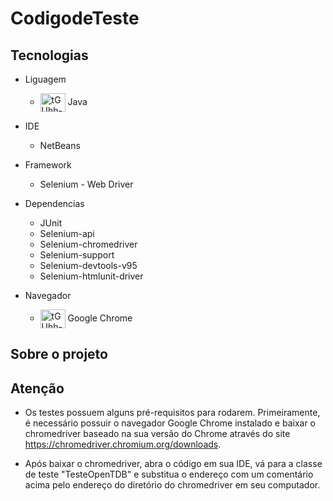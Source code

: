 # CodigodeTeste


## Tecnologias 
                

+ Liguagem
    + <img align="center" alt="tGUhh-JAVA" height="30" width="40" src="https://cdn.jsdelivr.net/gh/devicons/devicon/icons/java/java-original.svg"/> Java
    
+ IDE
    + NetBeans  

+ Framework 
    + Selenium - Web Driver  
    
+ Dependencias    
    + JUnit
    + Selenium-api
    + Selenium-chromedriver
    + Selenium-support
    + Selenium-devtools-v95
    + Selenium-htmlunit-driver
    
+ Navegador
    + <img align="center" alt="tGUhh-JAVA" height="30" width="40" src="https://cdn.jsdelivr.net/gh/devicons/devicon/icons/chrome/chrome-original.svg"/> Google Chrome  

## Sobre o projeto

## Atenção

   - Os testes possuem alguns pré-requisitos para rodarem. Primeiramente, é necessário possuir o navegador Google Chrome instalado e baixar o chromedriver baseado na sua versão do Chrome através do site https://chromedriver.chromium.org/downloads.

   -  Após baixar o chromedriver, abra o código em sua IDE, vá para a classe de teste "TesteOpenTDB" e substitua o endereço com um comentário acima pelo endereço do diretório do chromedriver em seu computador.
